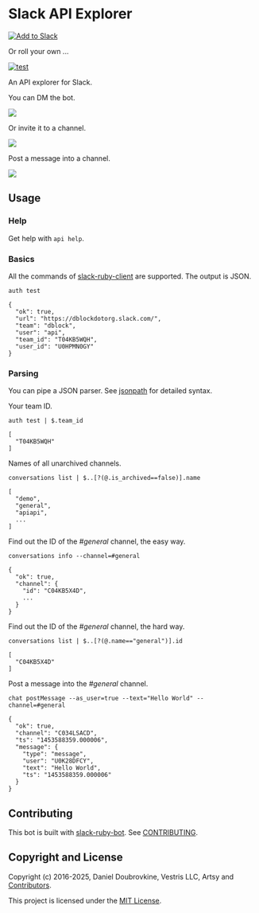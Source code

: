 Slack API Explorer
==================

[![Add to Slack](https://platform.slack-edge.com/img/add_to_slack.png)](https://api-explorer.playplay.io)

Or roll your own ...

[![test](https://github.com/slack-ruby/slack-api-explorer/actions/workflows/test.yml/badge.svg)](https://github.com/slack-ruby/slack-api-explorer/actions/workflows/test.yml)

An API explorer for Slack.

You can DM the bot.

![](public/img/dm.gif)

Or invite it to a channel.

![](public/img/channel.gif)

Post a message into a channel.

![](public/img/post.gif)

## Usage

### Help

Get help with `api help`.

### Basics

All the commands of [slack-ruby-client](https://github.com/dblock/slack-ruby-client#command-line-client) are supported. The output is JSON.

```
auth test

{
  "ok": true,
  "url": "https://dblockdotorg.slack.com/",
  "team": "dblock",
  "user": "api",
  "team_id": "T04KB5WQH",
  "user_id": "U0HPMN0GY"
}
```

### Parsing

You can pipe a JSON parser. See [jsonpath](https://github.com/joshbuddy/jsonpath) for detailed syntax.

Your team ID.

```
auth test | $.team_id

[
  "T04KB5WQH"
]
```

Names of all unarchived channels.

```
conversations list | $..[?(@.is_archived==false)].name

[
  "demo",
  "general",
  "apiapi",
  ...
]
```

Find out the ID of the _#general_ channel, the easy way.

```
conversations info --channel=#general

{
  "ok": true,
  "channel": {
    "id": "C04KB5X4D",
    ...
  }
}
```

Find out the ID of the _#general_ channel, the hard way.

```
conversations list | $..[?(@.name=="general")].id

[
  "C04KB5X4D"
]
```

Post a message into the _#general_ channel.

```
chat postMessage --as_user=true --text="Hello World" --channel=#general

{
  "ok": true,
  "channel": "C034LSACD",
  "ts": "1453588359.000006",
  "message": {
    "type": "message",
    "user": "U0K28DFCY",
    "text": "Hello World",
    "ts": "1453588359.000006"
  }
}
```

## Contributing

This bot is built with [slack-ruby-bot](https://github.com/dblock/slack-ruby-bot). See [CONTRIBUTING](CONTRIBUTING.md).

## Copyright and License

Copyright (c) 2016-2025, Daniel Doubrovkine, Vestris LLC, Artsy and [Contributors](CHANGELOG.md).

This project is licensed under the [MIT License](LICENSE.md).
